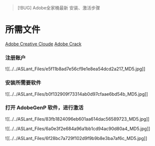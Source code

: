 > [!BUG] Adobe全家桶最新 安装、激活步骤

# 所需文件

[Adobe Creative Cloude](https://www.123pan.com/s/N7orVv-RbMV3.html)
[Adobe Crack](https://www.123pan.com/s/N7orVv-ObMV3.html)     
### 注册账户
 ![[../../ASLant_Files/e5f11b8ad7e56cf9e1e8ea54dcd2a217_MD5.jpg]]
### 安装所需要软件 
 ![[../../ASLant_Files/b0f132909f73314ab0d97cfaae6bd54b_MD5.jpg]] 
### 打开 AdobeGenP 软件，进行激活    
 
![[../../ASLant_Files/83fb1824096eb601aa614dac56589723_MD5.jpg]]   

![[../../ASLant_Files/6a0e3f2e684a96a1bb1cd94ac90d80a4_MD5.jpg]] 


![[../../ASLant_Files/6f28bc7a729f102d9f9b9b8e3ba7af6c_MD5.jpg]]
